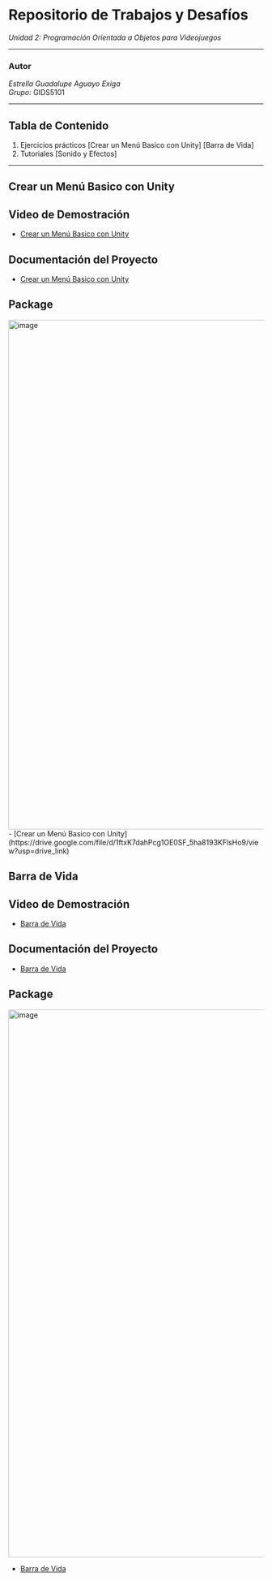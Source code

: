 #  Repositorio de Trabajos y Desafíos  
*Unidad 2: Programación Orientada a Objetos para Videojuegos*

---

###  Autor  
*Estrella Guadalupe Aguayo Exiga*  
*Grupo:* GIDS5101  

---

##  Tabla de Contenido  
1. Ejercicios prácticos
   [Crear un Menú Basico con Unity]
   [Barra de Vida]
3. Tutoriales 
   [Sonido y Efectos]
---

##  Crear un Menú Basico con Unity

## Video de Demostración
- [Crear un Menú Basico con Unity](https://drive.google.com/file/d/1djI4tIvWnK5vm0k97sP3n4cZr-7avqzd/view?usp=sharing)

## Documentación del Proyecto
- [Crear un Menú Basico con Unity](https://drive.google.com/file/d/1qj0G-KD-LDyN7sTVGOhP29lXu5NY6GJi/view?usp=sharing)  

## Package  
<img width="1915" height="1004" alt="image" src="https://github.com/user-attachments/assets/7b8ac331-8c35-44c7-961e-736a1abc2b6e" />
- [Crear un Menú Basico con Unity](https://drive.google.com/file/d/1ftxK7dahPcg1OE0SF_5ha8193KFlsHo9/view?usp=drive_link)

##  Barra de Vida

## Video de Demostración
- [Barra de Vida](https://drive.google.com/file/d/1s0HqI8k93IN7E2q-zXkUpuiLK820jOLU/view?usp=sharing)

## Documentación del Proyecto
- [Barra de Vida](https://drive.google.com/file/d/1Ls8PQb2tgbisdpVUEh7lprtKG1FyvLhq/view?usp=sharing)  

## Package  
<img width="1919" height="1079" alt="image" src="https://github.com/user-attachments/assets/31d992ba-4806-450d-bb1c-20d74aeab53f" />

- [Barra de Vida](https://drive.google.com/file/d/1vxTfHwMRLzcm41Y02FyRNfiC_1XJIokg/view?usp=sharing)
